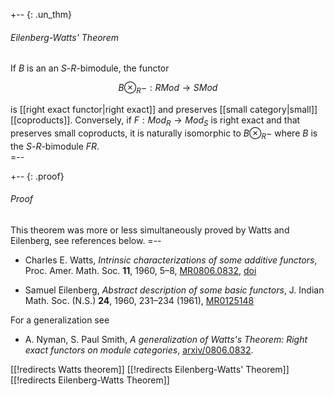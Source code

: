 +-- {: .un_thm}
###### Eilenberg-Watts' Theorem
If $B$ is an an $S$-$R$-bimodule, the functor

$$ B \otimes_R - : R Mod \to S Mod $$

is [[right exact functor|right exact]] and preserves [[small category|small]] [[coproducts]].  Conversely, if $F: Mod_R \to Mod_S$ is right exact and that preserves small coproducts, it is naturally isomorphic to $B \otimes_R -$ where $B$ is the $S$-$R$-bimodule $F R$.  
=--

+-- {: .proof}
###### Proof
This theorem was more or less simultaneously proved by Watts and Eilenberg, see references below. 
=--

* Charles E. Watts, _Intrinsic characterizations of some additive functors_,  Proc. Amer. Math. Soc. __11__, 1960, 5&#8211;8, [MR0806.0832](http://www.ams.org/mathscinet-getitem?mr=0806.0832), [doi](http://dx.doi.org/10.2307/2032707)

* Samuel Eilenberg, _Abstract description of some basic functors_, 
J. Indian Math. Soc. (N.S.) __24__, 1960, 231&#8211;234 (1961), [MR0125148](http://www.ams.org/mathscinet-getitem?mr=0125148)

For a generalization see

* A. Nyman, S. Paul Smith, _A generalization of Watts's Theorem: Right exact functors on module categories_, [arxiv/0806.0832](http://arxiv.org/abs/0806.0832).

[[!redirects Watts theorem]]
[[!redirects Eilenberg-Watts' Theorem]]
[[!redirects Eilenberg-Watts Theorem]]